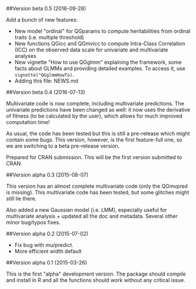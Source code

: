 ##Version beta 0.5 (2016-09-28)

Add a bunch of new features:
* New model "ordinal" for QGparams to compute heritabilities from ordinal traits (i.e. multiple threshold)
* New functions QGicc and QGmvicc to compute Intra-Class Correlation (ICC) on the observed data scale for univariate and multivariate analyses
* New vignette "How to use QGglmm" explaining the framework, some facts about GLMMs and providing detailed examples. To access it, use `vignette("QGglmmHowTo)`.
* Adding this file: NEWS.md

##Version beta 0.4 (2016-07-13)

Multivariate code is now complete, including multivariate predictions. The univariate predictions have been changed as well: it now uses the derivative of fitness (to be calculated by the user), which allows for much improved computation time!

As usual, the code has been tested but this is still a pre-release which might contain some bugs. This version, however, is the first feature-full one, so we are switching to a beta pre-release version.

Prepared for CRAN submission. This will be the first version submitted to CRAN.

##Version alpha 0.3 (2015-08-07)

This version has an almost complete multivariate code (only the QGmvpred is missing). This multivariate code has been tested, but some glitches might still lie there.

Also added a new Gaussian model (i.e. LMM), especially useful for multivariate analysis + updated all the doc and metadata. Several other minor bug/typos fixes.

##Version alpha 0.2 (2015-07-02)

* Fix bug with mu/predict.
* More efficient width default

##Version alpha 0.1 (2015-03-26)

This is the first "alpha" development version. The package should compile and install in R and all the functions should work without any critical issue.
